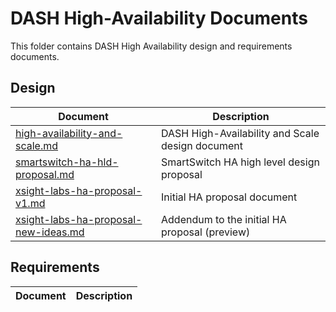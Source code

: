 # DASH High-Availability Documents

This folder contains DASH High Availability design and requirements documents.

## Design

| Document                                               | Description                                |
| ------------------------------------------------------ | ------------------------------------------ |
| [high-availability-and-scale.md](high-availability-and-scale.md) | DASH High-Availability and Scale design document   |
| [smartswitch-ha-hld-proposal.md](smartswitch-ha-hld-proposal.md) | SmartSwitch HA high level design proposal |
| [xsight-labs-ha-proposal-v1.md](xsight-labs-ha-proposal-v1.md) | Initial HA proposal document   |
| [xsight-labs-ha-proposal-new-ideas.md](xsight-labs-ha-proposal-new-ideas.md)|Addendum to the initial HA proposal (preview)|


## Requirements

| Document                                               | Description                                |
| ------------------------------------------------------ | ------------------------------------------ |
